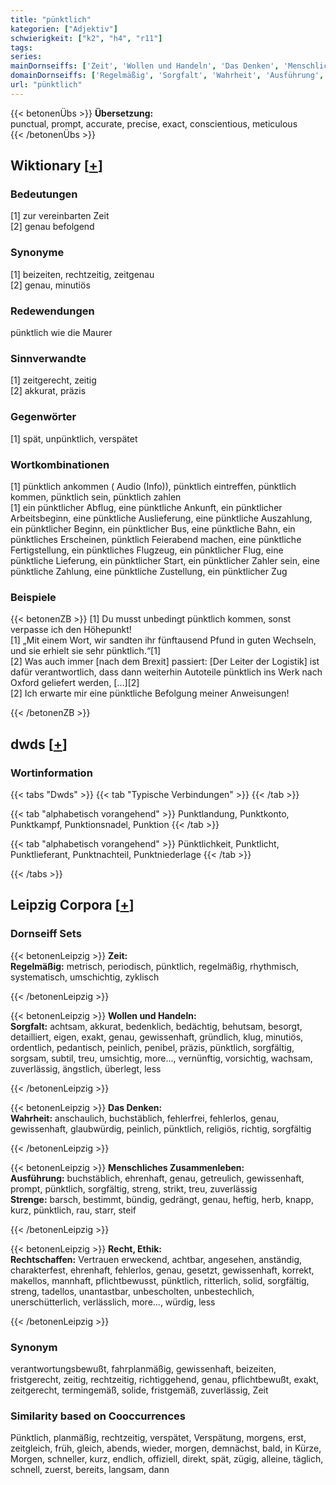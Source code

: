 ```yaml
---
title: "pünktlich"
kategorien: ["Adjektiv"]
schwierigkeit: ["k2", "h4", "r11"]
tags:
series:
mainDornseiffs: ['Zeit', 'Wollen und Handeln', 'Das Denken', 'Menschliches Zusammenleben', 'Recht, Ethik']
domainDornseiffs: ['Regelmäßig', 'Sorgfalt', 'Wahrheit', 'Ausführung', 'Strenge', 'Rechtschaffen']
url: "pünktlich"
---
```


{{< betonenÜbs >}}
**Übersetzung:**  
punctual, prompt, accurate, precise, exact, conscientious, meticulous  
{{< /betonenÜbs >}}

## Wiktionary [[+](https://de.wiktionary.org/wiki/pünktlich)]

### Bedeutungen
[1] zur vereinbarten Zeit  
[2] genau befolgend  

### Synonyme
[1] beizeiten, rechtzeitig, zeitgenau  
[2] genau, minutiös  

### Redewendungen
pünktlich wie die Maurer  

### Sinnverwandte
[1] zeitgerecht, zeitig  
[2] akkurat, präzis  

### Gegenwörter
[1] spät, unpünktlich, verspätet  

### Wortkombinationen
[1] pünktlich ankommen ( Audio (Info)), pünktlich eintreffen, pünktlich kommen, pünktlich sein, pünktlich zahlen  
[1] ein pünktlicher Abflug, eine pünktliche Ankunft, ein pünktlicher Arbeitsbeginn, eine pünktliche Auslieferung, eine pünktliche Auszahlung, ein pünktlicher Beginn, ein pünktlicher Bus, eine pünktliche Bahn, ein pünktliches Erscheinen, pünktlich Feierabend machen, eine pünktliche Fertigstellung, ein pünktliches Flugzeug, ein pünktlicher Flug, eine pünktliche Lieferung, ein pünktlicher Start, ein pünktlicher Zahler sein, eine pünktliche Zahlung, eine pünktliche Zustellung, ein pünktlicher Zug  

### Beispiele
{{< betonenZB >}}
[1] Du musst unbedingt pünktlich kommen, sonst verpasse ich den Höhepunkt!  
[1] „Mit einem Wort, wir sandten ihr fünftausend Pfund in guten Wechseln, und sie erhielt sie sehr pünktlich.“[1]  
[2] Was auch immer [nach dem Brexit] passiert: [Der Leiter der Logistik] ist dafür verantwortlich, dass dann weiterhin Autoteile pünktlich ins Werk nach Oxford geliefert werden, […][2]  
[2] Ich erwarte mir eine pünktliche Befolgung meiner Anweisungen!  

{{< /betonenZB >}}


## dwds [[+](https://www.dwds.de/wb/pünktlich)]

### Wortinformation
{{< tabs "Dwds" >}}
{{< tab "Typische Verbindungen" >}}
{{< /tab >}}

{{< tab "alphabetisch vorangehend" >}}
Punktlandung, Punktkonto, Punktkampf, Punktionsnadel, Punktion
{{< /tab >}}

{{< tab "alphabetisch vorangehend" >}}
Pünktlichkeit, Punktlicht, Punktlieferant, Punktnachteil, Punktniederlage
{{< /tab >}}

{{< /tabs >}}

## Leipzig Corpora [[+](https://corpora.uni-leipzig.de/en/res?word=pünktlich&corpusId=deu_newscrawl-public_2018)]

### Dornseiff Sets
{{< betonenLeipzig >}}
**Zeit:**  
**Regelmäßig:** metrisch, periodisch, pünktlich, regelmäßig, rhythmisch, systematisch, umschichtig, zyklisch  

{{< /betonenLeipzig >}}


{{< betonenLeipzig >}}
**Wollen und Handeln:**  
**Sorgfalt:** achtsam, akkurat, bedenklich, bedächtig, behutsam, besorgt, detailliert, eigen, exakt, genau, gewissenhaft, gründlich, klug, minutiös, ordentlich, pedantisch, peinlich, penibel, präzis, pünktlich, sorgfältig, sorgsam, subtil, treu, umsichtig, more..., vernünftig, vorsichtig, wachsam, zuverlässig, ängstlich, überlegt, less  

{{< /betonenLeipzig >}}


{{< betonenLeipzig >}}
**Das Denken:**  
**Wahrheit:** anschaulich, buchstäblich, fehlerfrei, fehlerlos, genau, gewissenhaft, glaubwürdig, peinlich, pünktlich, religiös, richtig, sorgfältig  

{{< /betonenLeipzig >}}


{{< betonenLeipzig >}}
**Menschliches Zusammenleben:**  
**Ausführung:** buchstäblich, ehrenhaft, genau, getreulich, gewissenhaft, prompt, pünktlich, sorgfältig, streng, strikt, treu, zuverlässig  
**Strenge:** barsch, bestimmt, bündig, gedrängt, genau, heftig, herb, knapp, kurz, pünktlich, rau, starr, steif  

{{< /betonenLeipzig >}}


{{< betonenLeipzig >}}
**Recht, Ethik:**  
**Rechtschaffen:** Vertrauen erweckend, achtbar, angesehen, anständig, charakterfest, ehrenhaft, fehlerlos, genau, gesetzt, gewissenhaft, korrekt, makellos, mannhaft, pflichtbewusst, pünktlich, ritterlich, solid, sorgfältig, streng, tadellos, unantastbar, unbescholten, unbestechlich, unerschütterlich, verlässlich, more..., würdig, less  

{{< /betonenLeipzig >}}

### Synonym
verantwortungsbewußt, fahrplanmäßig, gewissenhaft, beizeiten, fristgerecht, zeitig, rechtzeitig, richtiggehend, genau, pflichtbewußt, exakt, zeitgerecht, termingemäß, solide, fristgemäß, zuverlässig, Zeit


### Similarity based on Cooccurrences
Pünktlich, planmäßig, rechtzeitig, verspätet, Verspätung, morgens, erst, zeitgleich, früh, gleich, abends, wieder, morgen, demnächst, bald, in Kürze, Morgen, schneller, kurz, endlich, offiziell, direkt, spät, zügig, alleine, täglich, schnell, zuerst, bereits, langsam, dann

